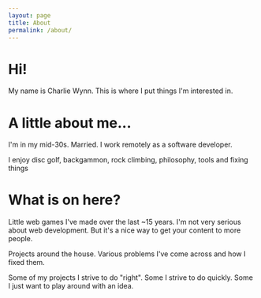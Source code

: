```yaml
---
layout: page
title: About
permalink: /about/
---
```


# Hi!

My name is Charlie Wynn. This is where I put things I'm interested in.

# A little about me...

I'm in my mid-30s. Married.
I work remotely as a software developer.

I enjoy disc golf, backgammon, rock climbing, philosophy, tools and fixing things

# What is on here?

Little web games I've made over the last ~15 years. I'm not very serious about web development. But it's a nice way to get your content to more people.

Projects around the house. Various problems I've come across and how I fixed them.

Some of my projects I strive to do "right". Some I strive to do quickly. Some I just want to play around with an idea.
